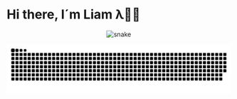 # Hi there, I´m Liam λ👋🏽
<div align="center">
  <img  src=![LambdaSofT](https://user-images.githubusercontent.com/112488911/232334961-4f47f574-e890-44df-8881-4ffa79d93d6c.png)
       alt="snake" /></a>

  <a href="https://1999azzar.github.io/1999AZZAR/">

  <img  src="https://github.com/1999AZZAR/1999AZZAR/blob/main/resources/img/grid-snake.svg"
       alt="snake" /></a>
</div>
